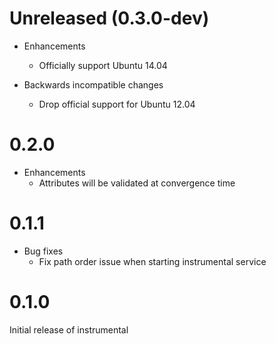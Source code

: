 # Unreleased (0.3.0-dev)

* Enhancements
  * Officially support Ubuntu 14.04

* Backwards incompatible changes
  * Drop official support for Ubuntu 12.04

# 0.2.0

* Enhancements
  * Attributes will be validated at convergence time

# 0.1.1

* Bug fixes
  * Fix path order issue when starting instrumental service

# 0.1.0

Initial release of instrumental
